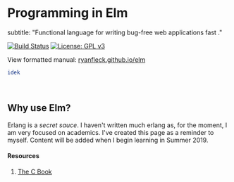 # Programming in Elm
subtitle: "Functional language for writing bug-free web applications fast ."

  [![Build Status](https://travis-ci.org/RyanFleck/Projects.svg?branch=master)](https://travis-ci.org/RyanFleck/Projects)  [![License: GPL v3](https://img.shields.io/badge/License-GPL%20v3-blue.svg)](https://www.gnu.org/licenses/gpl-3.0)

  View formatted manual: [ryanfleck.github.io/elm](https://ryanfleck.github.io/elm)
  

```Elm
idek
```


<br />

## Why use Elm?

Erlang is a *secret sauce*. I haven't written much erlang as, for the moment, I am very focused on academics. I've created this page as a reminder to myself. Content will be added when I begin learning in Summer 2019.

#### Resources
1. [The C Book](http://publications.gbdirect.co.uk/c_book/)

<br />

